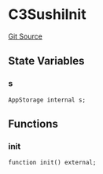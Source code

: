 # C3SushiInit
[Git Source](https://github.com/KlimaDAO/klimadao-solidity/blob/0daf6561853dcea28093c3f0ddf1098de21c5de2/src/infinity/init/C3SushiInit.sol)


## State Variables
### s

```solidity
AppStorage internal s;
```


## Functions
### init


```solidity
function init() external;
```

